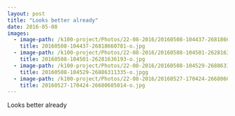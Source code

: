 ```yaml
---
layout: post
title: "Looks better already"
date: 2016-05-08 
images:
  - image-path: /k100-project/Photos/22-08-2016/20160508-104437-26818660781-o.jpg
    title: 20160508-104437-26818660781-o.jpg
  - image-path: /k100-project/Photos/22-08-2016/20160508-104501-26281636193-o.jpg
    title: 20160508-104501-26281636193-o.jpg
  - image-path: /k100-project/Photos/22-08-2016/20160508-104529-26886311335-o.jpg
    title: 20160508-104529-26886311335-o.jpgg
  - image-path: /k100-project/Photos/22-08-2016/20160527-170424-26680605014-o.jpg
    title: 20160527-170424-26680605014-o.jpg
---
```

Looks better already﻿

